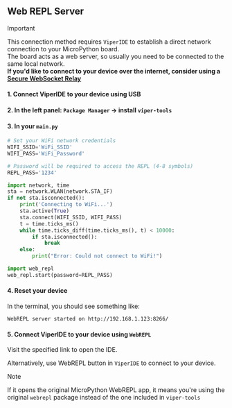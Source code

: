 
## Web REPL Server

> [!IMPORTANT]
> This connection method requires `ViperIDE` to establish a direct network connection to your MicroPython board.  
> The board acts as a web server, so usually you need to be connected to the same local network.  
> **If you'd like to connect to your device over the internet, consider using a [Secure WebSocket Relay](./Web-REPL-Relay.md)**

#### 1. Connect ViperIDE to your device using USB

#### 2. In the left panel: `Package Manager` -> install `viper-tools`

#### 3. In your `main.py`

```py
# Set your WiFi network credentials
WIFI_SSID='WiFi_SSID'
WIFI_PASS='WiFi_Password'

# Password will be required to access the REPL (4-8 symbols)
REPL_PASS='1234'

import network, time
sta = network.WLAN(network.STA_IF)
if not sta.isconnected():
    print('Connecting to WiFi...')
    sta.active(True)
    sta.connect(WIFI_SSID, WIFI_PASS)
    t = time.ticks_ms()
    while time.ticks_diff(time.ticks_ms(), t) < 10000:
        if sta.isconnected():
            break
    else:
        print("Error: Could not connect to WiFi!")

import web_repl
web_repl.start(password=REPL_PASS)
```

#### 4. Reset your device

In the terminal, you should see something like:

```log
WebREPL server started on http://192.168.1.123:8266/
```

#### 5. Connect ViperIDE to your device using `WebREPL`

Visit the specified link to open the IDE.

Alternatively, use WebREPL button in `ViperIDE` to connect to your device.

> [!NOTE]
> If it opens the original MicroPython WebREPL app, it means you're using the original `webrepl` package instead of the one included in `viper-tools`

